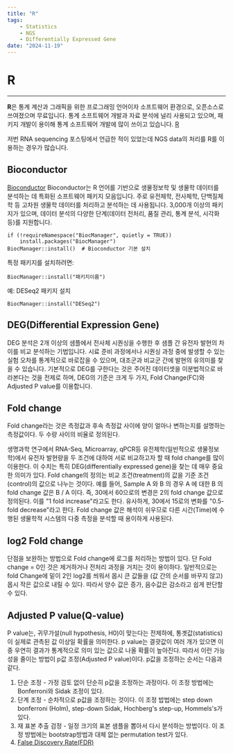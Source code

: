 ```yaml
---
title: "R"
tags:
    - Statistics
    - NGS
    - Differentially Expressed Gene
date: "2024-11-19"
---
```


# R
---

**R**은 통계 계산과 그래픽을 위한 프로그래밍 언어이자 소프트웨어 환경으로, 오픈소스로 쓰여졌으며 무료입니다. 통계 소프트웨어 개발과 자료 분석에 널리 사용되고 있으며, 패키지 개발이 용이해 통계 소프트웨어 개발에 많이 쓰이고 있습니다.
[R](https://www.r-project.org/)

저번 RNA sequencing 포스팅에서 언급한 적이 있었는데 NGS data의 처리를 R를 이용하는 경우가 많습니다. 

## Bioconductor

[Bioconductor](https://www.bioconductor.org/)
Bioconductor는 R 언어를 기반으로 생물정보학 및 생물학 데이터를 분석하는 데 특화된 소프트웨어 패키지 모음입니다. 주로 유전체학, 전사체학, 단백질체학 등 고차원 생물학 데이터를 처리하고 분석하는 데 사용됩니다.
3,000개 이상의 패키지가 있으며, 데이터 분석의 다양한 단계(데이터 전처리, 품질 관리, 통계 분석, 시각화 등)를 지원합니다.

```
if (!requireNamespace("BiocManager", quietly = TRUE))
    install.packages("BiocManager")
BiocManager::install()  # Bioconductor 기본 설치
```

특정 패키지를 설치하려면:
```
BiocManager::install("패키지이름")
```

예: DESeq2 패키지 설치
```
BiocManager::install("DESeq2")
```

## DEG(Differential Expression Gene)

DEG 분석은 2개 이상의 샘플에서 전사체 시퀀싱을 수행한 후 샘플 간 유전자 발현의 차이를 비교 분석하는 기법입니다. 시료 준비 과정에서나 시퀀싱 과정 중에 발생할 수 있는 실험 오차를 통계적으로 바로잡을 수 있으며, 대조군과 비교군 간에 발현의 유의미를 찾을 수 있습니다. 기본적으로 DEG를 구한다는 것은 주어진 데이터셋을 이분법적으로 바라본다는 것을 전제로 하며, DEG의 기준은 크게 두 가지, Fold Change(FC)와 Adjusted P value를 이용합니다.

## Fold change

Fold change라는 것은 측정값과 후속 측정값 사이에 양이 얼마나 변하는지를 설명하는 측정값이다. 두 수량 사이의 비율로 정의된다.

생명과학 연구에서 RNA-Seq, Microarray, qPCR등 유전체학(일반적으로 생물정보학)에서 유전자 발현량을 두 조건에 대하여 서로 비교하고자 할 때 fold change를 많이 이용한다. 이 수치는 특히 DEG(differentially expressed gene)을 찾는 데 매우 중요한 의미가 있다. Fold change의 정의는 비교 조건(treatment)의 값을 기준 조건(control)의 값으로 나누는 것이다.
예를 들어, Sample A 와 B 의 경우 A 에 대한 B 의 fold change 값은 B / A 이다. 즉, 30에서 60으로의 변경은 2의 fold change 값으로 정의된다. 이를 "1 fold increase"라고도 한다. 유사하게, 30에서 15로의 변화를 "0.5-fold decrease"라고 한다. Fold change 값은 해석이 쉬우므로 다른 시간(Time)에 수행된 생물학적 시스템의 다중 측정을 분석할 때 용이하게 사용된다.

## log2 Fold change

단점을 보완하는 방법으로 Fold change에 로그를 처리하는 방법이 있다. 단 Fold change = 0인 것은 제거하거나 전처리 과정을 거치는 것이 용이하다. 일반적으로는 fold Change에 밑이 2인 log2를 씌워서 몹시 큰 값들을 (값 간의 순서를 바꾸지 않고) 몹시 작은 값으로 내릴 수 있다. 따라서 양수 값은 증가, 음수값은 감소라고 쉽게 판단할 수 있다.

## Adjusted P value(Q-value)
P value는, 귀무가설(null hypothesis, H0)이 맞는다는 전제하에, 통곗값(statistics)이 실제로 관측된 값 이상일 확률을 의미한다. p value는 결괏값이 여러 개가 있으면 이중 우연히 결과가 통계적으로 의미 있는 값으로 나올 확률이 높아진다. 따라서 이런 가능성을 줄이는 방법이 p값 조정(Adjusted P value)이다. p값을 조정하는 순서는 다음과 같다.

1. 단순 조정 - 가정 검토 없이 단순히 p값을 조정하는 과정이다. 이 조정 방법에는 Bonferroni와 Sidak 조정이 있다.
2. 단계 조정 - 순차적으로 p값을 조정하는 것이다. 이 조정 밥법에는 step down bonferroni (Holm), step-down Sidak, Hochberg's step-up, Hommels's가 있다.
3. 재 표본 추출 검정 - 일정 크기의 표본 샘플을 뽑아서 다시 분석하는 방법이다. 이 조정 방법에는 bootstrap방법과 대체 없는 permutation test가 있다.
4. [False Discovery Rate(FDR)](https://www.incodom.kr/False_discovery_rate)

